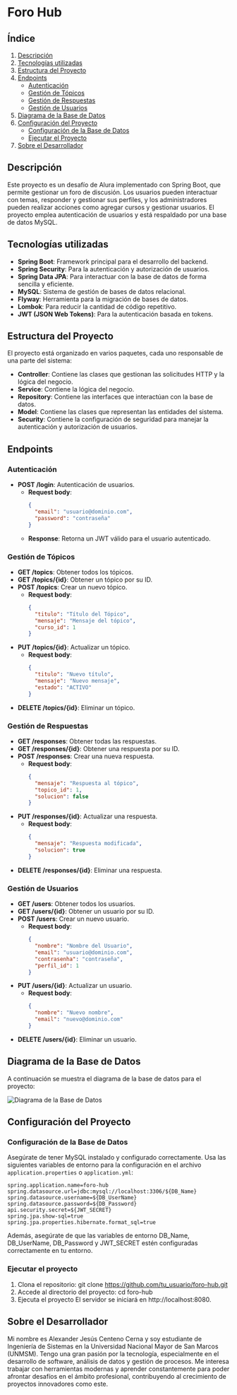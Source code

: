 # Foro Hub

## Índice
1. [Descripción](#descripción)
2. [Tecnologías utilizadas](#tecnologías-utilizadas)
3. [Estructura del Proyecto](#estructura-del-proyecto)
4. [Endpoints](#endpoints)
   - [Autenticación](#autenticación)
   - [Gestión de Tópicos](#gestión-de-tópicos)
   - [Gestión de Respuestas](#gestión-de-respuestas)
   - [Gestión de Usuarios](#gestión-de-usuarios)
5. [Diagrama de la Base de Datos](#diagrama-de-la-base-de-datos)
6. [Configuración del Proyecto](#configuración-del-proyecto)
   - [Configuración de la Base de Datos](#configuración-de-la-base-de-datos)
   - [Ejecutar el Proyecto](#ejecutar-el-proyecto)
7. [Sobre el Desarrollador](#sobre-el-desarrollador)

## Descripción
Este proyecto es un desafío de Alura implementado con Spring Boot, que permite gestionar un foro de discusión. Los usuarios pueden interactuar con temas, responder y gestionar sus perfiles, y los administradores pueden realizar acciones como agregar cursos y gestionar usuarios. El proyecto emplea autenticación de usuarios y está respaldado por una base de datos MySQL.

## Tecnologías utilizadas
- **Spring Boot**: Framework principal para el desarrollo del backend.
- **Spring Security**: Para la autenticación y autorización de usuarios.
- **Spring Data JPA**: Para interactuar con la base de datos de forma sencilla y eficiente.
- **MySQL**: Sistema de gestión de bases de datos relacional.
- **Flyway**: Herramienta para la migración de bases de datos.
- **Lombok**: Para reducir la cantidad de código repetitivo.
- **JWT (JSON Web Tokens)**: Para la autenticación basada en tokens.

## Estructura del Proyecto
El proyecto está organizado en varios paquetes, cada uno responsable de una parte del sistema:

- **Controller**: Contiene las clases que gestionan las solicitudes HTTP y la lógica del negocio.
- **Service**: Contiene la lógica del negocio.
- **Repository**: Contiene las interfaces que interactúan con la base de datos.
- **Model**: Contiene las clases que representan las entidades del sistema.
- **Security**: Contiene la configuración de seguridad para manejar la autenticación y autorización de usuarios.

## Endpoints

### Autenticación
- **POST /login**: Autenticación de usuarios.
  - **Request body**: 
    ```json
    {
      "email": "usuario@dominio.com",
      "password": "contraseña"
    }
    ```
  - **Response**: Retorna un JWT válido para el usuario autenticado.

### Gestión de Tópicos
- **GET /topics**: Obtener todos los tópicos.
- **GET /topics/{id}**: Obtener un tópico por su ID.
- **POST /topics**: Crear un nuevo tópico.
  - **Request body**:
    ```json
    {
      "titulo": "Título del Tópico",
      "mensaje": "Mensaje del tópico",
      "curso_id": 1
    }
    ```
- **PUT /topics/{id}**: Actualizar un tópico.
  - **Request body**:
    ```json
    {
      "titulo": "Nuevo título",
      "mensaje": "Nuevo mensaje",
      "estado": "ACTIVO"
    }
    ```
- **DELETE /topics/{id}**: Eliminar un tópico.

### Gestión de Respuestas
- **GET /responses**: Obtener todas las respuestas.
- **GET /responses/{id}**: Obtener una respuesta por su ID.
- **POST /responses**: Crear una nueva respuesta.
  - **Request body**:
    ```json
    {
      "mensaje": "Respuesta al tópico",
      "topico_id": 1,
      "solucion": false
    }
    ```
- **PUT /responses/{id}**: Actualizar una respuesta.
  - **Request body**:
    ```json
    {
      "mensaje": "Respuesta modificada",
      "solucion": true
    }
    ```
- **DELETE /responses/{id}**: Eliminar una respuesta.

### Gestión de Usuarios
- **GET /users**: Obtener todos los usuarios.
- **GET /users/{id}**: Obtener un usuario por su ID.
- **POST /users**: Crear un nuevo usuario.
  - **Request body**:
    ```json
    {
      "nombre": "Nombre del Usuario",
      "email": "usuario@dominio.com",
      "contrasenha": "contraseña",
      "perfil_id": 1
    }
    ```
- **PUT /users/{id}**: Actualizar un usuario.
  - **Request body**:
    ```json
    {
      "nombre": "Nuevo nombre",
      "email": "nuevo@dominio.com"
    }
    ```
- **DELETE /users/{id}**: Eliminar un usuario.

## Diagrama de la Base de Datos
A continuación se muestra el diagrama de la base de datos para el proyecto:

![Diagrama de la Base de Datos](./images/db-diagram.png)

## Configuración del Proyecto

### Configuración de la Base de Datos
Asegúrate de tener MySQL instalado y configurado correctamente. Usa las siguientes variables de entorno para la configuración en el archivo `application.properties` o `application.yml`:

```properties
spring.application.name=foro-hub
spring.datasource.url=jdbc:mysql://localhost:3306/${DB_Name}
spring.datasource.username=${DB_UserName}
spring.datasource.password=${DB_Password}
api.security.secret=${JWT_SECRET}
spring.jpa.show-sql=true
spring.jpa.properties.hibernate.format_sql=true
```
Además, asegúrate de que las variables de entorno DB_Name, DB_UserName, DB_Password y JWT_SECRET estén configuradas correctamente en tu entorno.

### Ejecutar el proyecto
1. Clona el repositorio:
git clone https://github.com/tu_usuario/foro-hub.git
2. Accede al directorio del proyecto:
cd foro-hub
3. Ejecuta el proyecto
El servidor se iniciará en http://localhost:8080.

## Sobre el Desarrollador
Mi nombre es Alexander Jesús Centeno Cerna y soy estudiante de Ingeniería de Sistemas en la Universidad Nacional Mayor de San Marcos (UNMSM). Tengo una gran pasión por la tecnología, especialmente en el desarrollo de software, análisis de datos y gestión de procesos. Me interesa trabajar con herramientas modernas y aprender constantemente para poder afrontar desafíos en el ámbito profesional, contribuyendo al crecimiento de proyectos innovadores como este.
